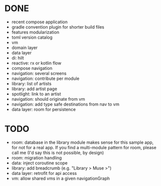 # DONE

* recent compose application
* gradle convention plugin for shorter build files
* features modularization
* toml version catalog
* vm
* domain layer
* data layer
* di: hilt
* reactive: rx or kotlin flow
* compose navigation
* navigation: several screens
* navigation: contribute per module
* library: list of artists
* library: add artist page
* spotlight: link to an artist
* navigation: should originate from vm
* navigation: add type safe destinations from nav to vm
* data layer: room for persistence

# TODO

* room: database in the library module makes sense for this sample app, for not for a real app. If
  you find a multi-module pattern for room, please call me (I'd say this is not possible, by design)
* room: migration handling
* data: inject coroutine scope
* library: add breadcrumb (e.g. "Library > Muse >")
* data layer: retrofit for api access
* vm: allow shared vms in a given navigationGraph